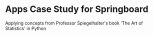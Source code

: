# Apps Case Study for Springboard

Applying concepts from Professor Spiegelhalter's book 'The Art of Statistics' in Python
